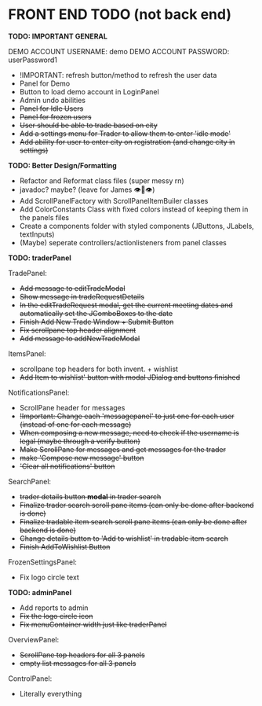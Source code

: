 # FRONT END TODO (not back end)

**TODO: IMPORTANT GENERAL** 

DEMO ACCOUNT USERNAME: demo
DEMO ACCOUNT PASSWORD: userPassword1

- !IMPORTANT: refresh button/method to refresh the user data
- Panel for Demo  
- Button to load demo account in LoginPanel  
- Admin undo abilities  
- ~~Panel for Idle Users~~  
- ~~Panel for frozen users~~  
- ~~User should be able to trade based on city~~  
- ~~Add a settings menu for Trader to allow them to enter 'idle mode'~~  
- ~~Add ability for user to enter city on registration (and change city in settings)~~ 


**TODO: Better Design/Formatting**  

- Refactor and Reformat class files (super messy rn)  
- javadoc? maybe? (leave for James 👁👅👁)  
- Add ScrollPanelFactory with ScrollPanelItemBuiler classes  
- Add ColorConstants Class with fixed colors instead of keeping them in the panels files  
- Create a components folder with styled components (JButtons, JLabels, textInputs)  
- (Maybe) seperate controllers/actionlisteners from panel classes  

**TODO: traderPanel**

TradePanel:  
  - ~~Add message to editTradeModal~~
  - ~~Show message in tradeRequestDetails~~
  - ~~In the editTradeRequest modal, get the current meeting dates and automatically set the JComboBoxes to the date~~
  - ~~Finish Add New Trade Window + Submit Button~~ 
  - ~~Fix scrollpane top header alignment~~
  - ~~Add message to addNewTradeModal~~
  
ItemsPanel:  
  - scrollpane top headers for both invent. + wishlist  
  - ~~Add Item to wishlist' button with modal JDialog and buttons finished~~
  
NotificationsPanel:  
  - ScrollPane header for messages   
  - ~~!Important: Change each 'messagepanel' to just one for each   user (instead of one for each message)~~  
  - ~~When composing a new message, need to check if the username   is legal (maybe through a verify button)~~ 
  - ~~Make ScrollPane for messages and get messages for the   trader~~  
  - ~~make 'Compose new message' button~~  
  - ~~'Clear all notifications' button~~  
  
SearchPanel:  
  - ~~trader details button **modal** in trader search~~
  - ~~Finalize trader search scroll pane items (can only be done after backend is done)~~
  - ~~Finalize tradable item search scroll pane items (can only   be done after backend is done)~~
  - ~~Change details button to 'Add to wishlist' in tradable   item search~~  
  - ~~Finish AddToWishlist Button~~

FrozenSettingsPanel:  
  - Fix logo circle text
  

**TODO: adminPanel**  
  
- Add reports to admin
- ~~Fix the logo circle icon~~   
- ~~Fix menuContainer width just like traderPanel~~  
  
OverviewPanel:  
  - ~~ScrollPane top headers for all 3 panels~~  
  - ~~empty list messages for all 3 panels~~  
  
ControlPanel:  
  - Literally everything  